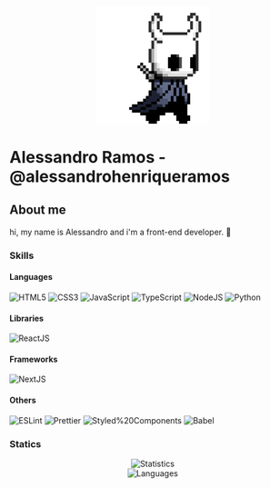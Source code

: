 <p align="center">
  <img src="https://raw.githubusercontent.com/TanZng/TanZng/master/assets/hollor_knight3.gif" width="200"/>
</p>

# Alessandro Ramos - @alessandrohenriqueramos

## About me

hi, my name is Alessandro and i'm a front-end developer. 👋

### Skills

#### Languages

<img src="https://img.shields.io/badge/HTML5-FA580C" alt="HTML5"/> <img src="https://img.shields.io/badge/CSS3-173FF2" alt="CSS3"/> <img src="https://img.shields.io/badge/JavaScript-ffc742" alt="JavaScript"/> <img src="https://img.shields.io/badge/TypeScript-1C7FEA" alt="TypeScript"/> <img src="https://img.shields.io/badge/NodeJS-83CD29" alt="NodeJS"/> <img src="https://img.shields.io/badge/Python-04721A" alt="Python"/>

#### Libraries

<img src="https://img.shields.io/badge/ReactJS-4CDAFE" alt="ReactJS"/>

#### Frameworks

<img src="https://img.shields.io/badge/NextJS-202020" alt="NextJS"/>

#### Others

<img src="https://img.shields.io/badge/ESLint-4B32C3" alt="ESLint"/> <img src="https://img.shields.io/badge/Prettier-56B3B4" alt="Prettier"/> <img src="https://img.shields.io/badge/Styled%20Components-E07F88" alt="Styled%20Components"/> <img src="https://img.shields.io/badge/Babel-ffc742" alt="Babel"/>

### Statics

<p align="center">

  <img src="https://github-readme-stats.vercel.app/api?username=alessandrohenriqueramos&show_icons=true&theme=dracula" alt="Statistics" />

  <br />

  <img src="https://github-readme-stats.vercel.app/api/top-langs/?username=alessandrohenriqueramos&layout=compact" alt="Languages" />

</p>
